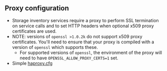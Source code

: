 ## Proxy configuration

- Storage inventory services require a proxy to perform SSL termination on service calls and to set HTTP headers when optional x509 proxy certificates are used.
- NOTE: versions of `openssl >1.0.2k` do not support x509 proxy certificates.  You'll need to ensure that your proxy is compiled with a version of `openssl` which supports these.
  - For supported versions of `openssl`, the environment of the proxy will need to have `OPENSSL_ALLOW_PROXY_CERTS=1` set.
- Simple [haproxy.cfg](haproxy.cfg)